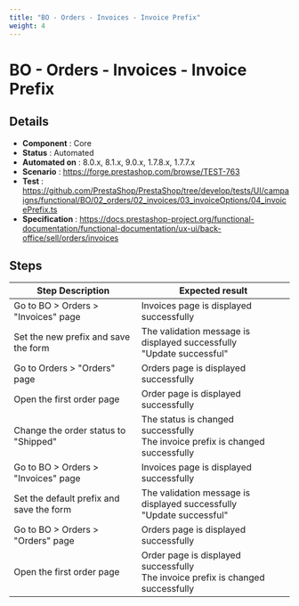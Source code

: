 ```yaml
---
title: "BO - Orders - Invoices - Invoice Prefix"
weight: 4
---
```


# BO - Orders - Invoices - Invoice Prefix
## Details
* **Component** : Core
* **Status** : Automated
* **Automated on** : 8.0.x, 8.1.x, 9.0.x, 1.7.8.x, 1.7.7.x
* **Scenario** : https://forge.prestashop.com/browse/TEST-763
* **Test** : https://github.com/PrestaShop/PrestaShop/tree/develop/tests/UI/campaigns/functional/BO/02_orders/02_invoices/03_invoiceOptions/04_invoicePrefix.ts
* **Specification** : https://docs.prestashop-project.org/functional-documentation/functional-documentation/ux-ui/back-office/sell/orders/invoices

## Steps
| Step Description | Expected result |
| ----- | ----- |
| Go to BO > Orders > "Invoices" page | Invoices page is displayed successfully |
| Set the new prefix and save the form | The validation message is displayed successfully<br>"Update successful" |
| Go to Orders > "Orders" page | Orders page is displayed successfully |
| Open the first order page | Order page is displayed successfully |
| Change the order status to "Shipped" | The status is changed successfully<br>The invoice prefix is changed successfully |
| Go to BO > Orders > "Invoices" page | Invoices page is displayed successfully |
| Set the default prefix and save the form | The validation message is displayed successfully<br>"Update successful" |
| Go to BO > Orders > "Orders" page | Orders page is displayed successfully |
| Open the first order page | Order page is displayed successfully<br>The invoice prefix is changed successfully |
